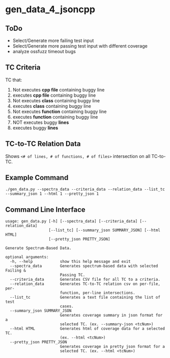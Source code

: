 # gen_data_4_jsoncpp

## ToDo
* Select/Generate more failing test input
* Select/Generate more passing test input with different coverage
* analyze ossfuzz timeout bugs

## TC Criteria
TC that:
  1. Not executes **cpp file** containing buggy line
  2. executes **cpp file** containing buggy line
  3. Not executes **class** containing buggy line
  4. executes **class** containing buggy line
  5. Not executes **function** containing buggy line
  6. executes **function** containing buggy line
  7. NOT executes buggy **lines**
  8. executes buggy **lines**

## TC-to-TC Relation Data
Shows ```<# of lines, # of functions, # of files>``` intersection on all TC-to-TC.

## Example Command
```
./gen_data.py --spectra_data --criteria_data --relation_data --list_tc --summary_json 1 --html 1 --pretty_json 1
```

## Command Line Interface
```
usage: gen_data.py [-h] [--spectra_data] [--criteria_data] [--relation_data]
                   [--list_tc] [--summary_json SUMMARY_JSON] [--html HTML]
                   [--pretty_json PRETTY_JSON]

Generate Spectrum-Based Data.

optional arguments:
  -h, --help            show this help message and exit
  --spectra_data        Generates spectrum-based data with selected Failing &
                        Passing TC.
  --criteria_data       Generates CSV file for all TC to a criteria.
  --relation_data       Generates TC-to-TC relation csv on per-file, per-
                        function, per-line intersections.
  --list_tc             Generates a text file containing the list of test
                        cases.
  --summary_json SUMMARY_JSON
                        Generates coverage summary in json format for a
                        selected TC. (ex. --summary-json <tcNum>)
  --html HTML           Generates html of coverage data for a selected TC.
                        (ex. --html <tcNum>)
  --pretty_json PRETTY_JSON
                        Generates coverage in pretty json format for a
                        selected TC. (ex. --html <tcNum>)
```
